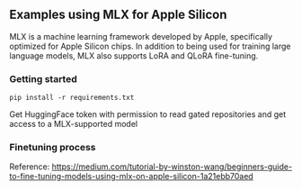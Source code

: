 ## Examples using MLX for Apple Silicon

MLX is a machine learning framework developed by Apple, specifically optimized for Apple Silicon chips. In addition to being used for training large language models, MLX also supports LoRA and QLoRA fine-tuning.

### Getting started
```
pip install -r requirements.txt
```
Get HuggingFace token with permission to read gated repositories 
and get access to a MLX-supported model


### Finetuning process
Reference: https://medium.com/tutorial-by-winston-wang/beginners-guide-to-fine-tuning-models-using-mlx-on-apple-silicon-1a21ebb70aed
